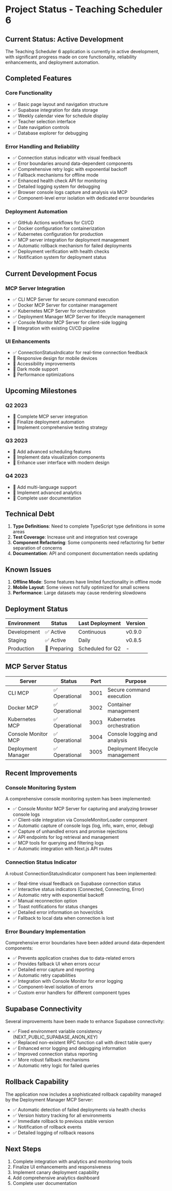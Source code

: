 # Project Status - Teaching Scheduler 6

## Current Status: Active Development

The Teaching Scheduler 6 application is currently in active development, with significant progress made on core functionality, reliability enhancements, and deployment automation.

## Completed Features

### Core Functionality
- ✅ Basic page layout and navigation structure
- ✅ Supabase integration for data storage
- ✅ Weekly calendar view for schedule display
- ✅ Teacher selection interface
- ✅ Date navigation controls
- ✅ Database explorer for debugging

### Error Handling and Reliability
- ✅ Connection status indicator with visual feedback
- ✅ Error boundaries around data-dependent components
- ✅ Comprehensive retry logic with exponential backoff
- ✅ Fallback mechanisms for offline mode
- ✅ Enhanced health check API for monitoring
- ✅ Detailed logging system for debugging
- ✅ Browser console logs capture and analysis via MCP
- ✅ Component-level error isolation with dedicated error boundaries

### Deployment Automation
- ✅ GitHub Actions workflows for CI/CD
- ✅ Docker configuration for containerization
- ✅ Kubernetes configuration for production
- ✅ MCP server integration for deployment management
- ✅ Automatic rollback mechanism for failed deployments
- ✅ Deployment verification with health checks
- ✅ Notification system for deployment status

## Current Development Focus

### MCP Server Integration
- ✅ CLI MCP Server for secure command execution
- ✅ Docker MCP Server for container management
- ✅ Kubernetes MCP Server for orchestration
- ✅ Deployment Manager MCP Server for lifecycle management
- ✅ Console Monitor MCP Server for client-side logging
- 🔄 Integration with existing CI/CD pipeline

### UI Enhancements
- ✅ ConnectionStatusIndicator for real-time connection feedback
- 🔄 Responsive design for mobile devices
- 🔄 Accessibility improvements
- 🔄 Dark mode support
- 🔄 Performance optimizations

## Upcoming Milestones

### Q2 2023
- 🎯 Complete MCP server integration
- 🎯 Finalize deployment automation
- 🎯 Implement comprehensive testing strategy

### Q3 2023
- 🎯 Add advanced scheduling features
- 🎯 Implement data visualization components
- 🎯 Enhance user interface with modern design

### Q4 2023
- 🎯 Add multi-language support
- 🎯 Implement advanced analytics
- 🎯 Complete user documentation

## Technical Debt

1. **Type Definitions**: Need to complete TypeScript type definitions in some areas
2. **Test Coverage**: Increase unit and integration test coverage
3. **Component Refactoring**: Some components need refactoring for better separation of concerns
4. **Documentation**: API and component documentation needs updating

## Known Issues

1. **Offline Mode**: Some features have limited functionality in offline mode
2. **Mobile Layout**: Some views not fully optimized for small screens
3. **Performance**: Large datasets may cause rendering slowdowns

## Deployment Status

| Environment | Status | Last Deployment | Version |
|-------------|--------|-----------------|---------|
| Development | ✅ Active | Continuous | v0.9.0 |
| Staging | ✅ Active | Daily | v0.8.5 |
| Production | 🔄 Preparing | Scheduled for Q2 | - |

## MCP Server Status

| Server | Status | Port | Purpose |
|--------|--------|------|---------|
| CLI MCP | ✅ Operational | 3001 | Secure command execution |
| Docker MCP | ✅ Operational | 3002 | Container management |
| Kubernetes MCP | ✅ Operational | 3003 | Kubernetes orchestration |
| Console Monitor MCP | ✅ Operational | 3004 | Console logging and analysis |
| Deployment Manager | ✅ Operational | 3005 | Deployment lifecycle management |

## Recent Improvements

### Console Monitoring System
A comprehensive console monitoring system has been implemented:

- ✅ Console Monitor MCP Server for capturing and analyzing browser console logs
- ✅ Client-side integration via ConsoleMonitorLoader component
- ✅ Automatic capture of console logs (log, info, warn, error, debug)
- ✅ Capture of unhandled errors and promise rejections
- ✅ API endpoints for log retrieval and management
- ✅ MCP tools for querying and filtering logs
- ✅ Automatic integration with Next.js API routes

### Connection Status Indicator
A robust ConnectionStatusIndicator component has been implemented:

- ✅ Real-time visual feedback on Supabase connection status
- ✅ Interactive status indicators (Connected, Connecting, Error)
- ✅ Automatic retry with exponential backoff
- ✅ Manual reconnection option
- ✅ Toast notifications for status changes
- ✅ Detailed error information on hover/click
- ✅ Fallback to local data when connection is lost

### Error Boundary Implementation
Comprehensive error boundaries have been added around data-dependent components:

- ✅ Prevents application crashes due to data-related errors
- ✅ Provides fallback UI when errors occur
- ✅ Detailed error capture and reporting
- ✅ Automatic retry capabilities
- ✅ Integration with Console Monitor for error logging
- ✅ Component-level isolation of errors
- ✅ Custom error handlers for different component types

## Supabase Connectivity
Several improvements have been made to enhance Supabase connectivity:

- ✅ Fixed environment variable consistency (NEXT_PUBLIC_SUPABASE_ANON_KEY)
- ✅ Replaced non-existent RPC function call with direct table query
- ✅ Enhanced error logging and debugging information
- ✅ Improved connection status reporting
- ✅ More robust fallback mechanisms
- ✅ Automatic retry logic for failed queries

## Rollback Capability

The application now includes a sophisticated rollback capability managed by the Deployment Manager MCP Server:

- ✅ Automatic detection of failed deployments via health checks
- ✅ Version history tracking for all environments
- ✅ Immediate rollback to previous stable version
- ✅ Notification of rollback events
- ✅ Detailed logging of rollback reasons

## Next Steps

1. Complete integration with analytics and monitoring tools
2. Finalize UI enhancements and responsiveness
3. Implement canary deployment capability
4. Add comprehensive analytics dashboard
5. Complete user documentation 